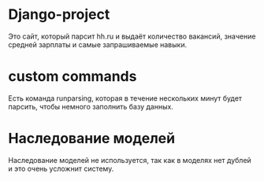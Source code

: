 # Django-project
Это сайт, который парсит hh.ru и выдаёт количество вакансий, значение средней зарплаты и самые запрашиваемые навыки.
# custom commands
Есть команда runparsing, которая в течение нескольких минут будет парсить, чтобы немного заполнить базу данных.
# Наследование моделей
Наследование моделей не используется, так как в моделях нет дублей и это очень усложнит систему.

